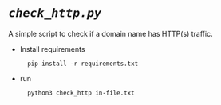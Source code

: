 _**`check_http.py`**_
===============
A simple script to check if a domain name has HTTP(s) traffic. 


+ Install requirements

        pip install -r requirements.txt

+ run

        python3 check_http in-file.txt


